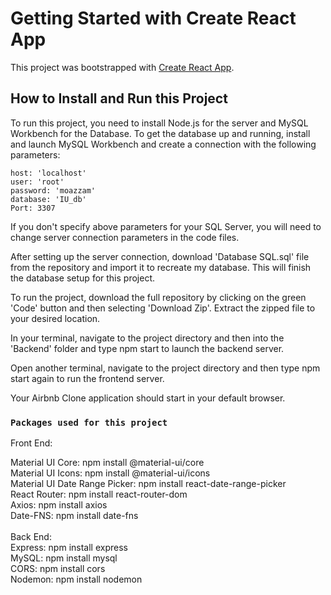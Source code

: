 # Getting Started with Create React App

This project was bootstrapped with [Create React App](https://github.com/facebook/create-react-app).

## How to Install and Run this Project

To run this project, you need to install Node.js for the server and MySQL Workbench for the Database.
To get the database up and running, install and launch MySQL Workbench and create a connection with the following parameters: 

    host: 'localhost' 
    user: 'root' 
    password: 'moazzam' 
    database: 'IU_db' 
    Port: 3307 

If you don't specify above parameters for your SQL Server, you will need to change server connection parameters in the code files.

After setting up the server connection, download 'Database SQL.sql' file from the repository and import it to recreate my database. This will finish the database setup for this project.

To run the project, download the full repository by clicking on the green 'Code' button and then selecting 'Download Zip'. Extract the zipped file to your desired location. 

In your terminal, navigate to the project directory and then into the 'Backend' folder and type npm start to launch the backend server. 

Open another terminal, navigate to the project directory and then type npm start again to run the frontend server. 

Your Airbnb Clone application should start in your default browser.

### `Packages used for this project`

Front End: 

Material UI Core: npm install @material-ui/core \
Material UI Icons: npm install @material-ui/icons \
Material UI Date Range Picker: npm install react-date-range-picker \
React Router: npm install react-router-dom \
Axios: npm install axios \
Date-FNS: npm install date-fns\
\
Back End: \
Express: npm install express \
MySQL: npm install mysql \
CORS: npm install cors \
Nodemon: npm install nodemon



